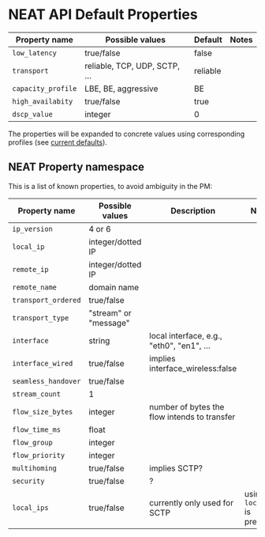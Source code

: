 # NEAT API Default Properties

| Property name       | Possible values    | Default | Notes |
|---------------------|--------------------|-------------|-------|
| `low_latency`       | true/false         | false | |
| `transport`         | reliable, TCP, UDP, SCTP, … | reliable | |
| `capacity_profile`  | LBE, BE, aggressive | BE | |
| `high_availabity`   | true/false | true | |
| `dscp_value` | integer | 0 | |

The properties will be expanded to concrete values using corresponding profiles (see [current defaults](https://github.com/NEAT-project/neat/tree/master/policy/examples/pib)).


## NEAT Property namespace
This is a list of known properties, to avoid ambiguity in the PM:

| Property name        | Possible values   | Description | Notes |
|----------------------|-------------------|-------------|-------|
| `ip_version`         | 4 or 6            | | |    
| `local_ip`           | integer/dotted IP | | |
| `remote_ip`          | integer/dotted IP | | |
| `remote_name`        | domain name       | | |
| `transport_ordered`  | true/false        | | |
| `transport_type`     | "stream" or "message" | | |
| `interface`          | string | local interface, e.g., "eth0", "en1", …   | |
| `interface_wired`    | true/false | implies interface_wireless:false | |
| `seamless_handover`  | true/false | | |
| `stream_count`       | 1 | | |
| `flow_size_bytes` | integer           | number of bytes the flow intends to transfer | |
| `flow_time_ms` | float | | |
| `flow_group` | integer | | |
| `flow_priority` | integer | | |
| `multihoming` | true/false| implies SCTP? | |
| `security` | true/false| ? | |
| `local_ips` | true/false| currently only used for SCTP | using `local_ip` is preferred |






